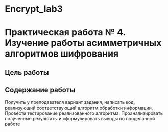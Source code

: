 # Encrypt_lab3

Практическая работа № 4. Изучение работы асимметричных алгоритмов шифрования
===========
Цель работы
-----------
Содержание работы
-----------
Получить у преподавателя вариант задания, написать код, реализующий соответствующий алгоритм обработки информации. Провести тестирование реализованного алгоритма. Проанализировать полученные результаты и сформулировать выводы по проделанной работе

